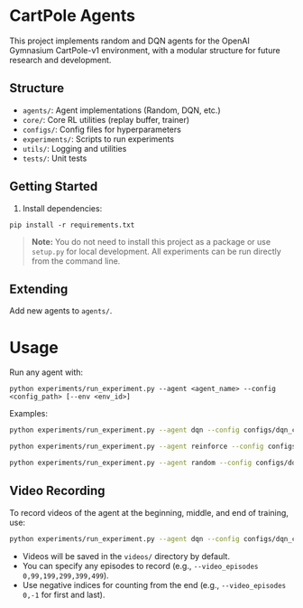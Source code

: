 # CartPole Agents

This project implements random and DQN agents for the OpenAI Gymnasium CartPole-v1 environment, with a modular structure for future research and development.

## Structure

- `agents/`: Agent implementations (Random, DQN, etc.)
- `core/`: Core RL utilities (replay buffer, trainer)
- `configs/`: Config files for hyperparameters
- `experiments/`: Scripts to run experiments
- `utils/`: Logging and utilities
- `tests/`: Unit tests

## Getting Started

1. Install dependencies:
```
pip install -r requirements.txt
```

> **Note:** You do not need to install this project as a package or use `setup.py` for local development. All experiments can be run directly from the command line.

## Extending

Add new agents to `agents/`.

# Usage

Run any agent with: 
```
python experiments/run_experiment.py --agent <agent_name> --config <config_path> [--env <env_id>]
```

Examples:
```sh
python experiments/run_experiment.py --agent dqn --config configs/dqn_config.yaml
```
```sh
python experiments/run_experiment.py --agent reinforce --config configs/reinforce_config.yaml
```
```sh
python experiments/run_experiment.py --agent random --config configs/dqn_config.yaml
```

## Video Recording

To record videos of the agent at the beginning, middle, and end of training, use:

```sh
python experiments/run_experiment.py --agent dqn --config configs/dqn_config.yaml --video_episodes 0,249,499 --show_plot
```

- Videos will be saved in the `videos/` directory by default.
- You can specify any episodes to record (e.g., `--video_episodes 0,99,199,299,399,499`).
- Use negative indices for counting from the end (e.g., `--video_episodes 0,-1` for first and last).
